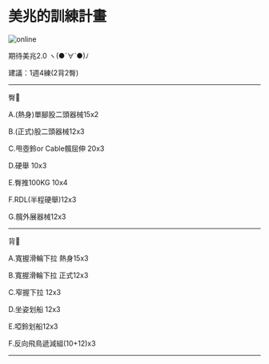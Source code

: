 <html>
  <head>
    <meta charset="UTF-8">
   
  </head>
  <body>
    <h1>美兆的訓練計畫</h1>
    <img src="https://custom-images.strikinglycdn.com/res/hrscywv4p/image/upload/c_limit,fl_lossy,h_600,w_800,f_auto,q_auto/6854615/492705_919805.jpeg" alt="online">
    <p> 期待美兆2.0 ヽ(●´∀`●)ﾉ </p>
    <p> 建議：1週4練(2背2臀) </p>
    <hr>
    <p>臀🍑</p>
    <p>A.(熱身)單腳股二頭器械15x2</p>
    <p>B.(正式)股二頭器械12x3</p>
    <p>C.甩壺鈴or Cable髖屈伸 20x3</p>
    <p>D.硬舉 10x3</p>
    <p>E.臀推100KG 10x4</p>
    <p>F.RDL(半程硬舉)12x3</p>
    <p>G.髖外展器械12x3</p>
    <hr>
</body>
</html>
  <p>背🐚</p>
<p>A.寬握滑輪下拉 熱身15x3<p>
<p>B.寬握滑輪下拉 正式12x3<p>
<p>C.窄握下拉 12x3<p>
<p>D.坐姿划船 12x3<p>
<p>E.啞鈴划船12x3<p>
<p>F.反向飛鳥遞減組(10+12)x3<p>
    <hr>
